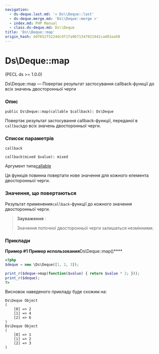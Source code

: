 ```yaml
---
navigation:
  - ds-deque.last.md: '« Ds\\Deque::last'
  - ds-deque.merge.md: 'Ds\\Deque::merge »'
  - index.md: PHP Manual
  - class.ds-deque.md: Ds\\Deque
title: 'Ds\\Deque::map'
origin_hash: ddf652f5224dc9f1fa9671347921941ca401ea50
---
```

# Ds\\Deque::map

(PECL ds >= 1.0.0)

Ds\\Deque::map — Повертає результат застосування callback-функції до всіх значень двосторонньої черги

### Опис

```methodsynopsis
public Ds\Deque::map(callable $callback): Ds\Deque
```

Повертає результат застосування callback-функції, переданої в `callback`до всіх значень двосторонньої черги.

### Список параметрів

`callback`

```methodsynopsis
callback(mixed $value): mixed
```

Аргумент типа[callable](language.types.callable.md)

Ця функція повинна повертати нове значення для кожного елемента двосторонньої черги.

### Значення, що повертаються

Результат применения`callback`\-функції до кожного значення двосторонньої черги.

> **Зауваження** :
> 
> Значення поточної двосторонньої черги залишаться незмінними.

### Приклади

**Пример #1 Пример использования**Ds\\Deque::map()\*\*\*\*

```php
<?php
$deque = new \Ds\Deque([1, 2, 3]);

print_r($deque->map(function($value) { return $value * 2; }));
print_r($deque);
?>
```

Висновок наведеного прикладу буде схожим на:

```
Ds\Deque Object
(
    [0] => 2
    [1] => 4
    [2] => 6
)
Ds\Deque Object
(
    [0] => 1
    [1] => 2
    [2] => 3
)
```
